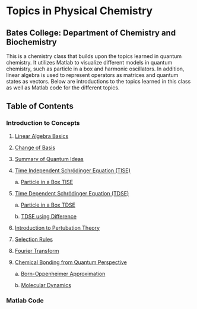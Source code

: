 # Topics in Physical Chemistry

## Bates College: Department of Chemistry and Biochemistry
This is a chemistry class that builds upon the topics learned in quantum chemistry. It utilizes Matlab to visualize different models in quantum chemistry, such as particle in a box and harmonic oscillators. In addition, linear algebra is used to represent operators as matrices and quantum states as vectors. Below are introductions to the topics learned in this class as well as Matlab code for the different topics. 

## Table of Contents

### Introduction to Concepts

1. [Linear Algebra Basics](Linear_Algebra.md)
2. [Change of Basis](Change_Basis.md)
3. [Summary of Quantum Ideas](Quantum_ideas.md)
4. [Time Independent Schrödinger Equation (TISE)](TISE.md)

      a. [Particle in a Box TISE](PIB.md)    
5. [Time Dependent Schrödinger Equation (TDSE)](TDSE.md)

      a. [Particle in a Box TDSE](PIB_TDSE.md)
      
      b. [TDSE using Difference](Class_Mar1.md) 
6. [Introduction to Pertubation Theory](Perturb.md)
7. [Selection Rules](Selection_rules.md)
8. [Fourier Transform](fourier_transform.md)
9. [Chemical Bonding from Quantum Perspective](chemical_bonding.md) 

      a. [Born-Oppenheimer Approximation](BO.md) 
      
      b. [Molecular Dynamics](molecular_dynamics.md)

### Matlab Code
